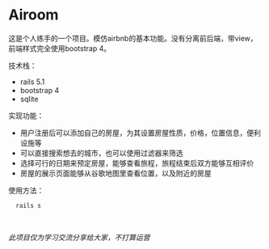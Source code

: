 # Airoom

这是个人练手的一个项目。模仿airbnb的基本功能。没有分离前后端，带view，前端样式完全使用bootstrap 4。

技术栈：
- rails 5.1
- bootstrap 4
- sqlite

实现功能：
- 用户注册后可以添加自己的房屋，为其设置房屋性质，价格，位置信息，便利设施等
- 可以直接搜索想去的城市，也可以使用过滤器来筛选
- 选择可行的日期来预定房屋，能够查看旅程，旅程结束后双方能够互相评价
- 房屋的展示页面能够从谷歌地图里查看位置，以及附近的房屋

使用方法：

      rails s
      

*此项目仅为学习交流分享给大家，不打算运营*
